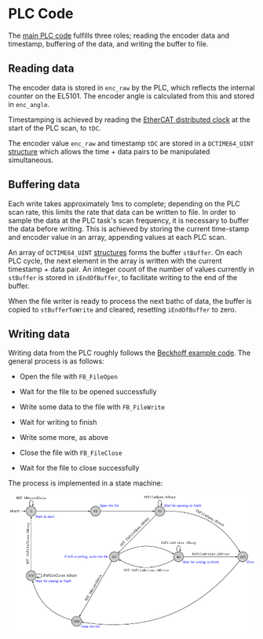 # PLC Code
The [main PLC code](./MAIN-PLC.md) fulfills three roles; reading the encoder data and timestamp, buffering of the data, and writing the buffer to file.

## Reading data
The encoder data is stored in `enc_raw` by the PLC, which reflects the internal counter on the EL5101. The encoder angle is calculated from this and stored in `enc_angle`.

Timestamping is achieved by reading the [EtherCAT distributed clock](https://infosys.beckhoff.com/english.php?content=../content/1033/ethercatsystem/2469118347.html&id=) at the start of the PLC scan, to `tDC`.

The encoder value `enc_raw` and timestamp `tDC` are stored in a `DCTIME64_UINT` [structure](https://jestfc.visualstudio.com/_git/Encoder%20Logger?path=/EncoderRead/EncoderLogger/DUTs/DCTIME64_UINT.TcDUT) which allows the time + data pairs to be manipulated simultaneous. 

## Buffering data
Each write takes approximately 1ms to complete; depending on the PLC scan rate, this limits the rate that data can be written to file.
In order to sample the data at the PLC task's scan frequency, it is necessary to buffer the data before writing. 
This is achieved by storing the current time-stamp and encoder value in an array, appending values at each PLC scan.

An array of `DCTIME64_UINT` [structures]($/EncoderRead/EncoderLogger/DUTs/DCTIME64_UINT.TcDUT) forms the buffer `stBuffer`.
On each PLC cycle, the next element in the array is written with the current timestamp + data pair. 
An integer count of the number of values currently in `stBuffer` is stored in `iEndOfBuffer`, to facilitate writing to the end of the buffer.

When the file writer is ready to process the next bathc of data, the buffer is copied to `stBufferToWrite` and cleared, resetting `iEndOfBuffer` to zero.

## Writing data
Writing data from the PLC roughly follows the [Beckhoff example code](https://infosys.beckhoff.com/english.php?content=../content/1033/tcplclib_tc2_system/18014398540571275.html&id=1203834407911917924).
The general process is as follows:

 -  Open the file with `FB_FileOpen`
 -  Wait for the file to be opened successfully
 
 -  Write some data to the file with `FB_FileWrite`
 -  Wait for writing to finish
 -  Write some more, as above
 
 -  Close the file with `FB_FileClose`
 -  Wait for the file to close successfully

The process is implemented in a state machine:

![state diagram](./state_diagram.png)
